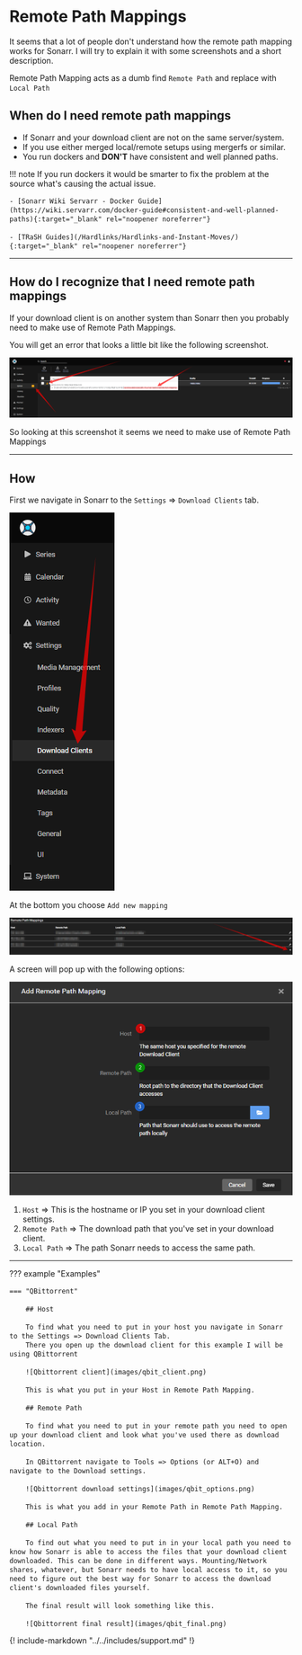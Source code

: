 # Remote Path Mappings

It seems that a lot of people don't understand how the remote path mapping works for Sonarr. I will try to explain it with some screenshots and a short description.

Remote Path Mapping acts as a dumb find `Remote Path` and replace with `Local Path`

## When do I need remote path mappings

- If Sonarr and your download client are not on the same server/system.
- If you use either merged local/remote setups using mergerfs or similar.
- You run dockers and **DON'T** have consistent and well planned paths.

!!! note
    If you run dockers it would be smarter to fix the problem at the source what's causing the actual issue.

    - [Sonarr Wiki Servarr - Docker Guide](https://wiki.servarr.com/docker-guide#consistent-and-well-planned-paths){:target="_blank" rel="noopener noreferrer"}

    - [TRaSH Guides](/Hardlinks/Hardlinks-and-Instant-Moves/){:target="_blank" rel="noopener noreferrer"}

------

## How do I recognize that I need remote path mappings

If your download client is on another system than Sonarr then you probably need to make use of Remote Path Mappings.

You will get an error that looks a little bit like the following screenshot.

![!download errors](images/dl_error.png)

So looking at this screenshot it seems we need to make use of Remote Path Mappings

------

## How

First we navigate in Sonarr to the `Settings` => `Download Clients` tab.

![download client tab](images/cl_cli_tab.png)

At the bottom you choose `Add new mapping`

![!add new mapping](images/new_mapping.png)

A screen will pop up with the following options:

![add mapping](images/mapping.png)

1. `Host` => This is the hostname or IP you set in your download client settings.
1. `Remote Path` => The download path that you've set in your download client.
1. `Local Path` => The path Sonarr needs to access the same path.

------

??? example "Examples"

    === "QBittorrent"

        ## Host

        To find what you need to put in your host you navigate in Sonarr to the Settings => Download Clients Tab.
        There you open up the download client for this example I will be using QBittorrent

        ![Qbittorrent client](images/qbit_client.png)

        This is what you put in your Host in Remote Path Mapping.

        ## Remote Path

        To find what you need to put in your remote path you need to open up your download client and look what you've used there as download location.

        In QBittorrent navigate to Tools => Options (or ALT+O) and navigate to the Download settings.

        ![Qbittorrent download settings](images/qbit_options.png)

        This is what you add in your Remote Path in Remote Path Mapping.

        ## Local Path

        To find out what you need to put in in your local path you need to know how Sonarr is able to access the files that your download client downloaded. This can be done in different ways. Mounting/Network shares, whatever, but Sonarr needs to have local access to it, so you need to figure out the best way for Sonarr to access the download client's downloaded files yourself.

        The final result will look something like this.

        ![Qbittorrent final result](images/qbit_final.png)

{! include-markdown "../../includes/support.md" !}
<!-- --8<-- "includes/support.md" -->
